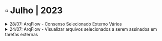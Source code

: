 # ▫ Julho | 2023



<details>

<summary>28/07: ArqFlow - Consenso Selecionado Externo Vários</summary>

A aplicação foi alterada para considerar o percentual de consenso em conclusão de tarefas cujo responsável seja “Selecionado Externo Vários”.

Para esta funcionalidade, no desenho do fluxo, a tela de configuração para este Tipo de Responsável foi ajustada para incluir um percentual de consenso para o avanço.

Anteriormente, esse Tipo de Responsável somente era avançado com 100% das execuções e, com esta alteração o usuário poderá definir qual o percentual de execução para o avanço.

Os detalhes dessas funcionalidades estão na página [Workflow > Desenho do Fluxo > Configurações da Tarefa](../workflow/desenho-do-fluxo/aba-fluxograma.md#configuracoes-da-tarefa).

![](<../.gitbook/assets/image (1).png>)

</details>

<details>

<summary>24/07: ArqFlow - Visualizar arquivos selecionados a serem assinados em tarefas externas</summary>

A tela de anexos do fluxo e anexos dos documentos foram alteradas para exibir os arquivos marcados para assinatura em etapas que não há obrigatoriedade de selecionar anexos a serem assinados.

Com esta funcionalidade, a coluna “Assinar” será sempre exibida na tela para que um usuário possa visualizar quais arquivos foram selecionados para serem assinados em tarefas externas.

* Em etapas que houver a obrigatoriedade selecionar os anexos para assinatura, os campos desta coluna serão exibidos habilitados para serem marcados.
* Em etapas que não houver a obrigatoriedade selecionar os anexos para assinatura, os campos desta coluna serão exibidos desabilitados e um usuário poderá visualizar quais arquivos foram marcados em etapas anteriores.

Anteriormente, esta coluna era exibida somente em etapa com obrigatoriedade de selecionar anexos para serem assinados em tarefas externas.

Os detalhes dessas funcionalidades estão na página [Workflow > Atividades > Aba Minhas Atividades > Executando um fluxo](../workflow/atividades/aba-minhas-atividades/executando-um-fluxo.md).&#x20;

![](<../.gitbook/assets/image (4).png>)

</details>

